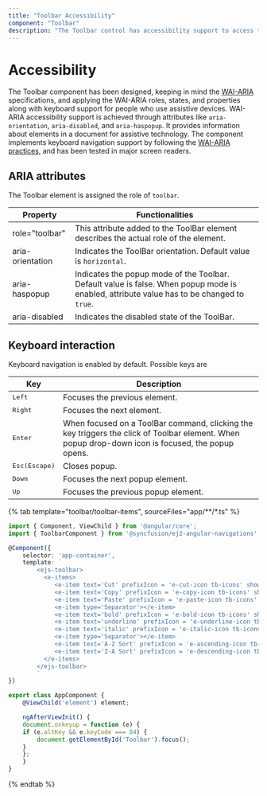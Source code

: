 ```yaml
---
title: "Toolbar Accessibility"
component: "Toolbar"
description: "The Toolbar control has accessibility support to access the features via keyboard, screen readers, or other assistive technology devices."
---
```


# Accessibility

The Toolbar component has been designed,  keeping in mind the [WAI-ARIA](http://www.w3.org/WAI/PF/aria-practices/) specifications,
and applying the WAI-ARIA roles, states, and properties along with keyboard support for people who use assistive devices. WAI-ARIA
accessibility support is achieved through attributes like `aria-orientation`, `aria-disabled`, and `aria-haspopup`. It provides
information about elements in a document for assistive technology.  The component implements keyboard navigation support by
following the [WAI-ARIA practices](https://www.w3.org/TR/wai-aria-practices/), and has been tested in major screen readers.

## ARIA attributes

The Toolbar element is assigned the role of `toolbar`.

| **Property** | **Functionalities** |
| --- | --- |
| role="toolbar" | This attribute added to the ToolBar element describes the actual role of the element. |
| aria-orientation     | Indicates the ToolBar orientation. Default value is `horizontal`. |
| aria-haspopup       | Indicates the popup mode of the Toolbar. Default value is false. When popup mode is enabled,  attribute value has to be changed to `true`. |
| aria-disabled       | Indicates the disabled state of the ToolBar. |

## Keyboard interaction

Keyboard navigation is enabled by default. Possible keys are

| Key           | Description                                                                         |
|---------------|-------------------------------------------------------------------------------------|
| <kbd>Left</kbd>    | Focuses the previous element.                                                    |
| <kbd>Right</kbd>   | Focuses the next element.                                                            |
| <kbd>Enter</kbd>         | When focused on a ToolBar command, clicking the key triggers the click of Toolbar element. When popup drop-down icon is focused, the popup opens. |
| <kbd>Esc(Escape)</kbd>           | Closes popup.                                                                     |
| <kbd>Down</kbd>   | Focuses the next popup element.                                                  |
| <kbd>Up</kbd>      | Focuses the previous popup element.                                                |

{% tab template="toolbar/toolbar-items", sourceFiles="app/**/*.ts"  %}

```typescript
import { Component, ViewChild } from '@angular/core';
import { ToolbarComponent } from '@syncfusion/ej2-angular-navigations';

@Component({
    selector: 'app-container',
    template: `
        <ejs-toolbar>
          <e-items>
             <e-item text='Cut' prefixIcon = 'e-cut-icon tb-icons' showTextOn ='Overflow'></e-item>
             <e-item text='Copy' prefixIcon = 'e-copy-icon tb-icons' showTextOn ='Overflow'></e-item>
             <e-item text='Paste' prefixIcon = 'e-paste-icon tb-icons' showTextOn ='Overflow'></e-item>
             <e-item type='Separator'></e-item>
             <e-item text='bold' prefixIcon = 'e-bold-icon tb-icons' showTextOn ='Overflow'></e-item>
             <e-item text='underline' prefixIcon = 'e-underline-icon tb-icons' showTextOn ='Overflow'></e-item>
             <e-item text='italic' prefixIcon = 'e-italic-icon tb-icons' showTextOn ='Overflow'></e-item>
             <e-item type='Separator'></e-item>
             <e-item text='A-Z Sort' prefixIcon = 'e-ascending-icon tb-icons' showTextOn ='Overflow'></e-item>
             <e-item text='Z-A Sort' prefixIcon = 'e-descending-icon tb-icons' showTextOn ='Overflow'></e-item>
          </e-items>
        </ejs-toolbar>
        `
})

export class AppComponent {
    @ViewChild('element') element;

    ngAfterViewInit() {
    document.onkeyup = function (e) {
    if (e.altKey && e.keyCode === 84) {
        document.getElementById('Toolbar').focus();
    }
    };
    }
}
```

{% endtab %}
